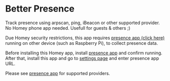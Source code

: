 # Better Presence

Track presence using arpscan, ping, iBeacon or other supported provider.  
No Homey phone app needed. Usefull for guests & others ;)

Due Homey security restrictions, this app requires [presence app (click here)][presence-app] running on other device (such as Raspberry Pi), to collect presence data.  

Before installing this Homey app, install [presence app][presence-app] and confirm running. After that, install this app and go to [settings page][homey-settings] and enter presence app URL.

Please see [presence app][presence-app] for supported providers.

[presence-app]: https://github.com/matjaz/presence-tracker
[homey-settings]: http://homey.local/manager/settings/#homey:app:info.matjaz.presence
